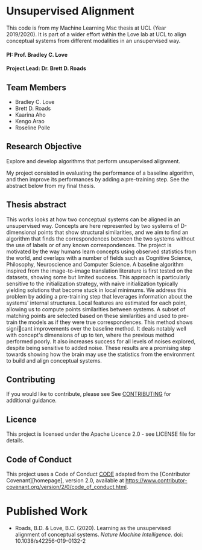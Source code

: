 # Unsupervised Alignment

This code is from my Machine Learning Msc thesis at UCL (Year 2019/2020). It is part of a wider effort within the Love lab at UCL to align conceptual systems from different modalities in an unsupervised way.

#### PI: Prof. Bradley C. Love
#### Project Lead: Dr. Brett D. Roads


## Team Members

* Bradley C. Love
* Brett D. Roads
* Kaarina Aho
* Kengo Arao
* Roseline Polle


## Research Objective

Explore and develop algorithms that perform unsupervised alignment. 

My project consisted in evaluating the performance of a baseline algorithm, and then improve its performances by adding a pre-training step. See the abstract below from my final thesis. 

## Thesis abstract
This works looks at how two conceptual systems can be aligned in an unsupervised way. Concepts are here represented by two systems of D-dimensional points that show structural similarities, and we aim to find an algorithm that finds the correspondences between the two systems without the use of labels or of any known correspondences. The project is motivated by the way humans learn concepts using observed statistics from the world, and overlaps with a number of fields such as Cognitive Science, Philosophy, Neuroscience and Computer Science. A baseline algorithm inspired from the image-to-image translation literature is first tested on the datasets, showing some but limited success. This approach is particularly sensitive to the initialization strategy, with naive initialization typically yielding solutions that become stuck in local minimums. We address this problem by adding a pre-training step that leverages information about the systems' internal structures. Local features are estimated for each point, allowing us to compute points similarities between systems. A subset of matching points are selected based on these similarities and used to pre-train the models as if they were true correspondences. This method shows signicant improvements over the baseline method. It deals notably well with concept's dimensions of up to ten, where the previous method performed poorly. It also increases success for all levels of noises explored, despite being sensitive to added noise. These results are a promising step towards showing how the brain may use the statistics from the environment to build and align conceptual systems.


## Contributing

If you would like to contribute, please see See [CONTRIBUTING](CONTRIBUTING.md) for additional guidance.


## Licence

This project is licensed under the Apache Licence 2.0 - see LICENSE file for details.


## Code of Conduct

This project uses a Code of Conduct [CODE](CODE.md) adapted from the [Contributor Covenant][homepage], version 2.0, available at <https://www.contributor-covenant.org/version/2/0/code_of_conduct.html>.


# Published Work

* Roads, B.D. & Love, B.C. (2020). Learning as the unsupervised alignment of conceptual systems. *Nature Machine Intelligence*. doi: 10.1038/s42256-019-0132-2
